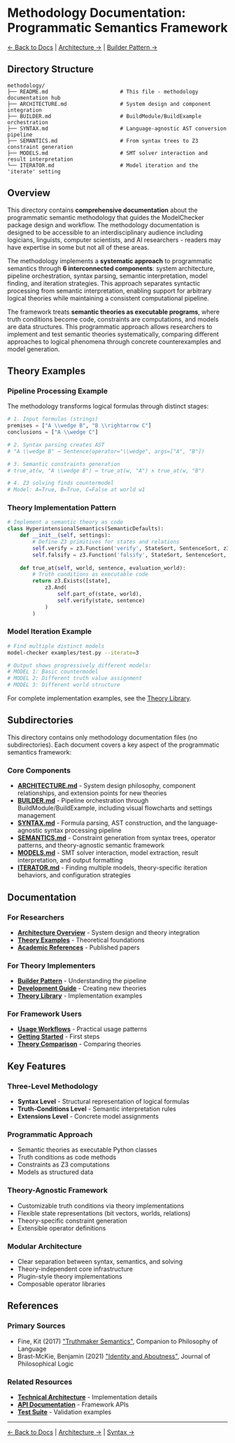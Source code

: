 # Methodology Documentation: Programmatic Semantics Framework

[← Back to Docs](../README.md) | [Architecture →](ARCHITECTURE.md) | [Builder Pattern →](BUILDER.md)

## Directory Structure

```
methodology/
├── README.md                       # This file - methodology documentation hub
├── ARCHITECTURE.md                 # System design and component integration
├── BUILDER.md                      # BuildModule/BuildExample orchestration
├── SYNTAX.md                       # Language-agnostic AST conversion pipeline
├── SEMANTICS.md                    # From syntax trees to Z3 constraint generation
├── MODELS.md                       # SMT solver interaction and result interpretation
└── ITERATOR.md                     # Model iteration and the 'iterate' setting
```

## Overview

This directory contains **comprehensive documentation** about the programmatic semantic methodology that guides the ModelChecker package design and workflow. The methodology documentation is designed to be accessible to an interdisciplinary audience including logicians, linguists, computer scientists, and AI researchers - readers may have expertise in some but not all of these areas.

The methodology implements a **systematic approach** to programmatic semantics through **6 interconnected components**: system architecture, pipeline orchestration, syntax parsing, semantic interpretation, model finding, and iteration strategies. This approach separates syntactic processing from semantic interpretation, enabling support for arbitrary logical theories while maintaining a consistent computational pipeline.

The framework treats **semantic theories as executable programs**, where truth conditions become code, constraints are computations, and models are data structures. This programmatic approach allows researchers to implement and test semantic theories systematically, comparing different approaches to logical phenomena through concrete counterexamples and model generation.

## Theory Examples

### Pipeline Processing Example

The methodology transforms logical formulas through distinct stages:

```python
# 1. Input formulas (strings)
premises = ["A \\wedge B", "B \\rightarrow C"]
conclusions = ["A \\wedge C"]

# 2. Syntax parsing creates AST
# "A \\wedge B" → Sentence(operator="\\wedge", args=["A", "B"])

# 3. Semantic constraints generation
# true_at(w, "A \\wedge B") ↔ true_at(w, "A") ∧ true_at(w, "B")

# 4. Z3 solving finds countermodel
# Model: A=True, B=True, C=False at world w1
```

### Theory Implementation Pattern

```python
# Implement a semantic theory as code
class HyperintensionalSemantics(SemanticDefaults):
    def __init__(self, settings):
        # Define Z3 primitives for states and relations
        self.verify = z3.Function('verify', StateSort, SentenceSort, z3.BoolSort())
        self.falsify = z3.Function('falsify', StateSort, SentenceSort, z3.BoolSort())
    
    def true_at(self, world, sentence, evaluation_world):
        # Truth conditions as executable code
        return z3.Exists([state], 
            z3.And(
                self.part_of(state, world),
                self.verify(state, sentence)
            )
        )
```

### Model Iteration Example

```bash
# Find multiple distinct models
model-checker examples/test.py --iterate=3

# Output shows progressively different models:
# MODEL 1: Basic countermodel
# MODEL 2: Different truth value assignment
# MODEL 3: Different world structure
```

For complete implementation examples, see the [Theory Library](../../Code/src/model_checker/theory_lib/README.md).

## Subdirectories

This directory contains only methodology documentation files (no subdirectories). Each document covers a key aspect of the programmatic semantics framework:

### Core Components

- **[ARCHITECTURE.md](ARCHITECTURE.md)** - System design philosophy, component relationships, and extension points for new theories
- **[BUILDER.md](BUILDER.md)** - Pipeline orchestration through BuildModule/BuildExample, including visual flowcharts and settings management
- **[SYNTAX.md](SYNTAX.md)** - Formula parsing, AST construction, and the language-agnostic syntax processing pipeline
- **[SEMANTICS.md](SEMANTICS.md)** - Constraint generation from syntax trees, operator patterns, and theory-agnostic semantic framework
- **[MODELS.md](MODELS.md)** - SMT solver interaction, model extraction, result interpretation, and output formatting
- **[ITERATOR.md](ITERATOR.md)** - Finding multiple models, theory-specific iteration behaviors, and configuration strategies

## Documentation

### For Researchers
- **[Architecture Overview](ARCHITECTURE.md)** - System design and theory integration
- **[Theory Examples](../theory/README.md)** - Theoretical foundations
- **[Academic References](../theory/REFERENCES.md)** - Published papers

### For Theory Implementers
- **[Builder Pattern](BUILDER.md)** - Understanding the pipeline
- **[Development Guide](../../Code/docs/DEVELOPMENT.md)** - Creating new theories
- **[Theory Library](../../Code/src/model_checker/theory_lib/README.md)** - Implementation examples

### For Framework Users
- **[Usage Workflows](../usage/WORKFLOW.md)** - Practical usage patterns
- **[Getting Started](../installation/GETTING_STARTED.md)** - First steps
- **[Theory Comparison](../usage/COMPARE_THEORIES.md)** - Comparing theories

## Key Features

### Three-Level Methodology
- **Syntax Level** - Structural representation of logical formulas
- **Truth-Conditions Level** - Semantic interpretation rules
- **Extensions Level** - Concrete model assignments

### Programmatic Approach
- Semantic theories as executable Python classes
- Truth conditions as code methods
- Constraints as Z3 computations
- Models as structured data

### Theory-Agnostic Framework
- Customizable truth conditions via theory implementations
- Flexible state representations (bit vectors, worlds, relations)
- Theory-specific constraint generation
- Extensible operator definitions

### Modular Architecture
- Clear separation between syntax, semantics, and solving
- Theory-independent core infrastructure
- Plugin-style theory implementations
- Composable operator libraries

## References

### Primary Sources
- Fine, Kit (2017) ["Truthmaker Semantics"](https://doi.org/10.1002/9781118972090.ch22), Companion to Philosophy of Language
- Brast-McKie, Benjamin (2021) ["Identity and Aboutness"](https://link.springer.com/article/10.1007/s10992-021-09612-w), Journal of Philosophical Logic

### Related Resources
- **[Technical Architecture](../../Code/docs/ARCHITECTURE.md)** - Implementation details
- **[API Documentation](../../Code/src/model_checker/README.md)** - Framework APIs
- **[Test Suite](../../Code/tests/README.md)** - Validation examples

---

[← Back to Docs](../README.md) | [Architecture →](ARCHITECTURE.md) | [Syntax →](SYNTAX.md)